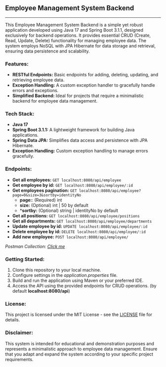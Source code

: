 ## Employee Management System Backend

---

This Employee Management System Backend is a simple yet robust application developed using Java 17 and Spring Boot 3.1.1, designed exclusively for backend operations.
It provides essential CRUD (Create, Read, Update, Delete) functionality for managing employee data.
The system employs NoSQL with JPA Hibernate for data storage and retrieval, ensuring data persistence and scalability.

### Features:
* **RESTful Endpoints:** Basic endpoints for adding, deleting, updating, and retrieving employee data.
* **Exception Handling:** A custom exception handler to gracefully handle errors and exceptions.
* **Simplified Backend:** Ideal for projects that require a minimalistic backend for employee data management.

### Tech Stack:
* **Java 17**
* **Spring Boot 3.1.1:** A lightweight framework for building Java applications.
* **Spring Data JPA:** Simplifies data access and persistence with JPA Hibernate.
* **Exception Handling:** Custom exception handling to manage errors gracefully.

### Endpoints:
* **Get all employees:** `GET localhost:8080/api/employee`
* **Get employee by id:** `GET localhost:8080/api/employee/:id`
* **Get employees pagination:** `GET localhost:8080/api/employee?page=0&size=3&sortby=identityNo`
  * **page:**: (Required) int
  * **size:** (Optional) int | 50 by default
  * ***sortby:** (Optional) string | identityNo by default
* **Get all positions:** `GET localhost:8080/api/employee/positions`
* **Get all departments:** `GET localhost:8080/api/employee/departments`
* **Update employee by id:** `UPDATE localhost:8080/api/employee/:id`
* **Delete employee by id:** `DELETE localhost:8080/api/employee/:id`
* **Add new employee:** `POST localhost:8080/api/employee/`

*Postman Collection: [Click me](./EMS-System.postman_collection.json)*

### Getting Started:

1. Clone this repository to your local machine.
2. Configure settings in the *application.properties* file.
3. Build and run the application using Maven or your preferred IDE.
4. Access the API using the provided endpoints for CRUD operations. (by default **localhost:8080/api**)

### License:
This project is licensed under the MIT License - see the [LICENSE](./LICENSE) file for details.

### Disclaimer:
This system is intended for educational and demonstration purposes and represents a minimalistic approach to employee data management. Ensure that you adapt and expand the system according to your specific project requirements.

